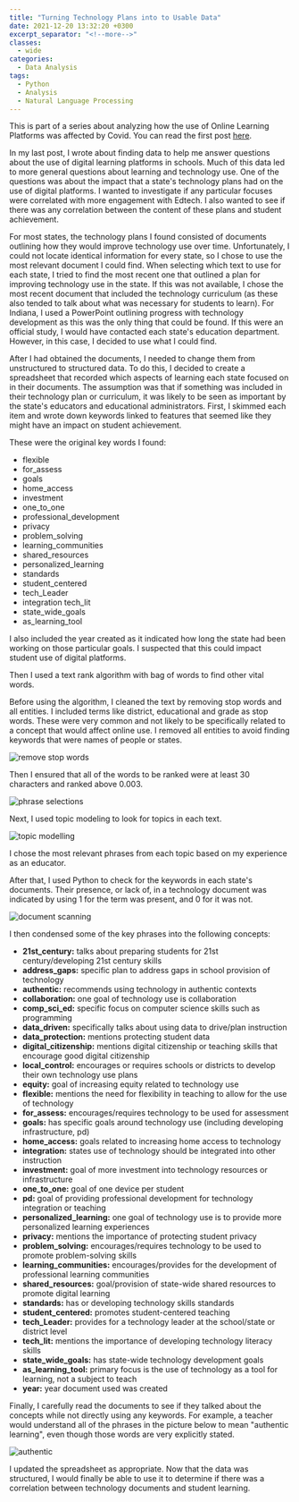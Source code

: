```yaml
---
title: "Turning Technology Plans into to Usable Data"
date: 2021-12-20 13:32:20 +0300
excerpt_separator: "<!--more-->"
classes:
  - wide
categories:
  - Data Analysis
tags:
  - Python
  - Analysis
  - Natural Language Processing
---
```

This is part of a series about analyzing how the use of Online Learning Platforms was affected by Covid.
You can read the first post [here](https://mariannbea.github.io/data%20analysis/covid-impact-on-education/).

In my last post, I wrote about finding data to help me answer questions about the use of digital learning platforms in schools. Much of this data led to more general questions about learning and technology use. One of the questions was about the impact that a state's technology plans had on the use of digital platforms. I wanted to investigate if any particular focuses were correlated with more engagement with Edtech. I also wanted to see if there was any correlation between the content of these plans and student achievement. 

For most states, the technology plans I found consisted of documents outlining how they would improve technology use over time. Unfortunately, I could not locate identical information for every state, so I chose to use the most relevant document I could find. When selecting which text to use for each state, I tried to find the most recent one that outlined a plan for improving technology use in the state. If this was not available, I chose the most recent document that included the technology curriculum (as these also tended to talk about what was necessary for students to learn). For Indiana, I used a PowerPoint outlining progress with technology development as this was the only thing that could be found. If this were an official study, I would have contacted each state's education department. However, in this case, I decided to use what I could find.

After I had obtained the documents, I needed to change them from unstructured to structured data. To do this, I decided to create a spreadsheet that recorded which aspects of learning each state focused on in their documents. The assumption was that if something was included in their technology plan or curriculum, it was likely to be seen as important by the state's educators and educational administrators. First, I skimmed each item and wrote down keywords linked to features that seemed like they might have an impact on student achievement.

These were the original key words I found:

* flexible  
* for_assess  
* goals 
* home_access   
* investment  
* one_to_one  
* professional_development
* privacy   
* problem_solving 
* learning_communities
* shared_resources  
* personalized_learning 
* standards 
* student_centered
* tech_Leader 
* integration tech_lit  
* state_wide_goals
* as_learning_tool

I also included the year created as it indicated how long the state had been working on those particular goals. I suspected that this could impact student use of digital platforms. 

Then I used a text rank algorithm with bag of words to find other vital words.

Before using the algorithm, I cleaned the text by removing stop words and all entities. I included terms like district, educational and grade as stop words. These were very common and not likely to be specifically related to a concept that would affect online use. I removed all entities to avoid finding keywords that were names of people or states. 

![remove stop words](https://user-images.githubusercontent.com/83561268/160231216-ed76ec31-c41c-46a2-b859-96c8cbc6d9fa.PNG)

Then I ensured that all of the words to be ranked were at least 30 characters and ranked above 0.003.

![phrase selections](https://user-images.githubusercontent.com/83561268/160231221-94b75b4a-0405-4af7-a370-de24bf6c3deb.PNG)

Next, I used topic modeling to look for topics in each text. 

![topic modelling](https://user-images.githubusercontent.com/83561268/160231241-1ccc5bf1-f80d-4adb-817c-c83a20c4492c.PNG)

I chose the most relevant phrases from each topic based on my experience as an educator.

After that, I used Python to check for the keywords in each state's documents. Their presence, or lack of, in a technology document was indicated by using 1 for the term was present, and 0 for it was not.  

![document scanning](https://user-images.githubusercontent.com/83561268/160231253-0bfdf9fd-324f-4114-a49c-ae744688abf6.PNG")

I then condensed some of the key phrases into the following concepts: 
        
* __21st_century:__ talks about preparing students for 21st century/developing 21st century skills 
* __address_gaps:__ specific plan to address gaps in school provision of technology
* __authentic:__ recommends using technology in authentic contexts
* __collaboration:__ one goal of technology use is collaboration  
* __comp_sci_ed:__ specific focus on computer science skills such as programming
* __data_driven:__ specifically talks about using data to drive/plan instruction
* __data_protection:__ mentions protecting student data
* __digital_citizenship:__ mentions digital citizenship or teaching skills that encourage good digital citizenship
* __local_control:__ encourages or requires schools or districts to develop their own technology use plans
* __equity:__ goal of increasing equity related to technology use
* __flexible:__ mentions the need for flexibility in teaching to allow for the use of technology
* __for_assess:__ encourages/requires technology to be used for assessment  
* __goals:__ has specific goals around technology use (including developing infrastructure, pd)
* __home_access:__ goals related to increasing home access to technology
* __integration:__ states use of technology should be integrated into other instruction
* __investment:__ goal of more investment into technology resources or infrastructure 
* __one_to_one:__ goal of one device per student
* __pd:__ goal of providing professional development for technology integration or teaching 
* __personalized_learning:__ one goal of technology use is to provide more personalized learning experiences
* __privacy:__ mentions the importance of protecting student privacy
* __problem_solving:__ encourages/requires technology to be used to promote problem-solving skills
* __learning_communities:__ encourages/provides for the development of professional learning communities
* __shared_resources:__ goal/provision of state-wide shared resources to promote digital learning 
* __standards:__ has or developing technology skills standards
* __student_centered:__ promotes student-centered teaching  
* __tech_Leader:__ provides for a technology leader at the school/state or district level  
* __tech_lit:__ mentions the importance of developing technology literacy skills
* __state_wide_goals:__ has state-wide technology development goals
* __as_learning_tool:__ primary focus is the use of technology as a tool for learning, not a subject to teach
* __year:__ year document used was created

Finally, I carefully read the documents to see if they talked about the concepts while not directly using any keywords. For example, a teacher would understand all of the phrases in the picture below to mean "authentic learning", even though those words are very explicitly stated.

![authentic](https://user-images.githubusercontent.com/83561268/160234678-94493678-7cd5-42b0-b343-c73c57e579bb.PNG)

I updated the spreadsheet as appropriate. Now that the data was structured, I would finally be able to use it to determine if there was a correlation between technology documents and student learning.



